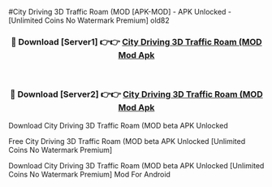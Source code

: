 #City Driving 3D Traffic Roam (MOD [APK-MOD] - APK Unlocked - [Unlimited Coins No Watermark Premium] old82



<div align="center">

<h3>🔴 Download [Server1] 👉👉 <a href="https://momento.my/?title=City_Driving_3D_Traffic_Roam_(MOD">City Driving 3D Traffic Roam (MOD Mod Apk</a></h3><br>

<h3>🔴 Download [Server2] 👉👉 <a href="https://momento.my/?title=City_Driving_3D_Traffic_Roam_(MOD">City Driving 3D Traffic Roam (MOD Mod Apk</a></h3>
</div>



Download City Driving 3D Traffic Roam (MOD beta APK Unlocked

Free City Driving 3D Traffic Roam (MOD beta APK Unlocked [Unlimited Coins No Watermark Premium]

Download City Driving 3D Traffic Roam (MOD beta APK Unlocked [Unlimited Coins No Watermark Premium] Mod For Android

